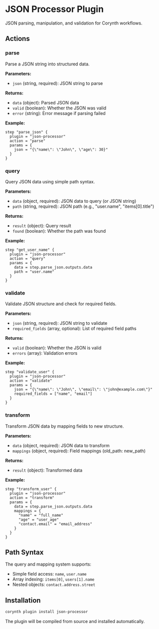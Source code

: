 # JSON Processor Plugin

JSON parsing, manipulation, and validation for Corynth workflows.

## Actions

### parse
Parse a JSON string into structured data.

**Parameters:**
- `json` (string, required): JSON string to parse

**Returns:**
- `data` (object): Parsed JSON data
- `valid` (boolean): Whether the JSON was valid
- `error` (string): Error message if parsing failed

**Example:**
```hcl
step "parse_json" {
  plugin = "json-processor"
  action = "parse"
  params = {
    json = "{\"name\": \"John\", \"age\": 30}"
  }
}
```

### query
Query JSON data using simple path syntax.

**Parameters:**
- `data` (object, required): JSON data to query (or JSON string)
- `path` (string, required): JSON path (e.g., "user.name", "items[0].title")

**Returns:**
- `result` (object): Query result
- `found` (boolean): Whether the path was found

**Example:**
```hcl
step "get_user_name" {
  plugin = "json-processor"
  action = "query"
  params = {
    data = step.parse_json.outputs.data
    path = "user.name"
  }
}
```

### validate
Validate JSON structure and check for required fields.

**Parameters:**
- `json` (string, required): JSON string to validate
- `required_fields` (array, optional): List of required field paths

**Returns:**
- `valid` (boolean): Whether the JSON is valid
- `errors` (array): Validation errors

**Example:**
```hcl
step "validate_user" {
  plugin = "json-processor"
  action = "validate"
  params = {
    json = "{\"name\": \"John\", \"email\": \"john@example.com\"}"
    required_fields = ["name", "email"]
  }
}
```

### transform
Transform JSON data by mapping fields to new structure.

**Parameters:**
- `data` (object, required): JSON data to transform
- `mappings` (object, required): Field mappings (old_path: new_path)

**Returns:**
- `result` (object): Transformed data

**Example:**
```hcl
step "transform_user" {
  plugin = "json-processor"
  action = "transform"
  params = {
    data = step.parse_json.outputs.data
    mappings = {
      "name" = "full_name"
      "age" = "user_age"
      "contact.email" = "email_address"
    }
  }
}
```

## Path Syntax

The query and mapping system supports:
- Simple field access: `name`, `user.name`
- Array indexing: `items[0]`, `users[1].name`
- Nested objects: `contact.address.street`

## Installation

```bash
corynth plugin install json-processor
```

The plugin will be compiled from source and installed automatically.